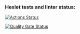 ### Hexlet tests and linter status:
[![Actions Status](https://github.com/pwr44/devops-engineer-from-scratch-project-49/actions/workflows/hexlet-check.yml/badge.svg)](https://github.com/pwr44/devops-engineer-from-scratch-project-49/actions)

[![Quality Gate Status](https://sonarcloud.io/api/project_badges/measure?project=pwr44_devops-engineer-from-scratch-project-49&metric=alert_status)](https://sonarcloud.io/summary/new_code?id=pwr44_devops-engineer-from-scratch-project-49)
